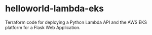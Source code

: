 # helloworld-lambda-eks
Terraform code for deploying a Python Lambda API and the AWS EKS platform for a Flask Web Application.
